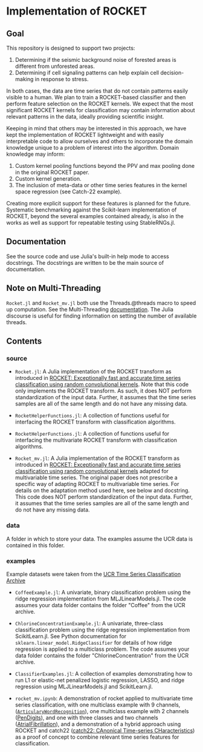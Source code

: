 # Implementation of ROCKET
## Goal

This repository is designed to support two projects:

1. Determining if the seismic background noise of forested areas is different from unforested areas.
2. Determining if cell signaling patterns can help explain cell decision-making in response to stress.

In both cases, the data are time series that do not contain patterns easily visible to a human. We plan to train a ROCKET-based classifier and then perform feature selection on the ROCKET kernels. We expect that the most significant ROCKET kernels for classification may contain information about relevant patterns in the data, ideally providing scientific insight.

Keeping in mind that others may be interested in this approach, we have kept the implementation of ROCKET lightweight and with easily interpretable code to allow ourselves and others to incorporate the domain knowledge unique to a problem of interest into the algorithm. Domain knowledge may inform:

1. Custom kernel pooling functions beyond the PPV and max pooling done in the original ROCKET paper.
2. Custom kernel generation.
3. The inclusion of meta-data or other time series features in the kernel space regression (see Catch-22 example).

Creating more explicit support for these features is planned for the future. Systematic benchmarking against the Scikit-learn implementation of ROCKET, beyond the several examples contained already, is also in the works as well as support for repeatable testing using StableRNGs.jl.

## Documentation

See the source code and use Julia's built-in help mode to access docstrings. The docstrings are written to be the main source of documentation.

## Note on Multi-Threading
 `Rocket.jl` and `Rocket_mv.jl` both use the Threads.@threads macro to speed up computation. See the Multi-Threading [documentation](https://docs.julialang.org/en/v1/manual/multi-threading/). The Julia discourse is useful for finding information on setting the number of available threads. 

## Contents

### source

- `Rocket.jl`: A Julia implementation of the ROCKET transform as introduced in [ROCKET: Exceptionally fast and accurate time series classification using random convolutional kernels](https://link.springer.com/article/10.1007/s10618-020-00701-z). Note that this code only implements the ROCKET transform. As such, it does NOT perform standardization of the input data. Further, it assumes that the time series samples are all of the same length and do not have any missing data.

- `RocketHelperFunctions.jl`: A collection of functions useful for interfacing the ROCKET transform with classification algorithms.

- `RocketHelperFunctions.jl`: A collection of functions useful for interfacing the multivariate ROCKET transform with classification algorithms.

- `Rocket_mv.jl`: A Julia implementation of the ROCKET transform as introduced in [ROCKET: Exceptionally fast and accurate time series classification using random convolutional kernels](https://link.springer.com/article/10.1007/s10618-020-00701-z) adapted for multivariable time series. The original paper does not prescribe a specific way of adapting ROCKET to multivariable time series. For details on the adaptation method used here, see below and docstring. This code does NOT perform standardization of the input data. Further, it assumes that the time series samples are all of the same length and do not have any missing data.

### data

A folder in which to store your data. The examples assume the UCR data is contained in this folder.

### examples
Example datasets were taken from the [UCR Time Series Classification Archive](https://www.cs.ucr.edu/%7Eeamonn/time_series_data_2018/)

- `CoffeeExample.jl`: A univariate, binary classification problem using the ridge regression implementation from MLJLinearModels.jl. The code assumes your data folder contains the folder "Coffee" from the UCR archive.

- `ChlorineConcentrationExample.jl`: A univariate, three-class classification problem using the ridge regression implementation from ScikitLearn.jl. See Python documentation for `sklearn.linear_model.RidgeClassifier` for details of how ridge regression is applied to a multiclass problem. The code assumes your data folder contains the folder "ChlorineConcentration" from the UCR archive.
  
- `ClassifierExamples.jl`: A collection of examples demonstrating how to run L1 or elastic-net penalized logistic regression, LASSO, and ridge regression using MLJLinearModels.jl and ScikitLearn.jl.

- `rocket_mv.ipynb`: A demonstration of rocket applied to multivariate time series classification, with one multiclass example with 9 channels, ([`ArticularyWordRecognition`](http://www.timeseriesclassification.com/description.php?Dataset=ArticularyWordRecognition)), one multiclass example with 2 channels ([PenDigits](http://www.timeseriesclassification.com/description.php?Dataset=PenDigits)), and one with three classes and two channels ([AtrialFibrillation](http://www.timeseriesclassification.com/description.php?Dataset=AtrialFibrillation)), and a demonstration of a hybrid approach using ROCKET and catch22 ([catch22: CAnonical Time-series CHaracteristics](https://link.springer.com/article/10.1007/s10618-019-00647-x)) as a proof of concept to combine relevant time series features for classification.

